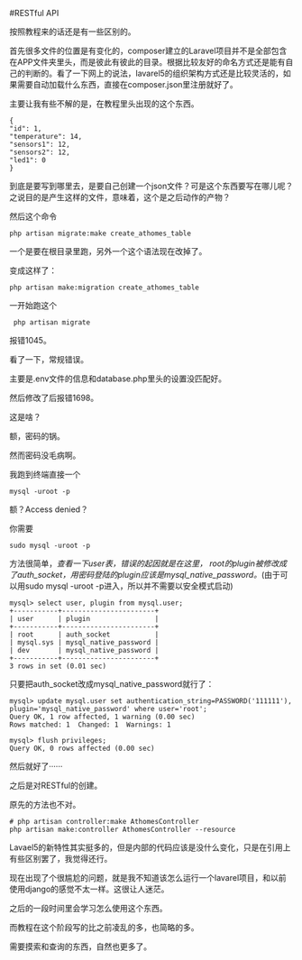 #RESTful API

按照教程来的话还是有一些区别的。

首先很多文件的位置是有变化的，composer建立的Laravel项目并不是全部包含在APP文件夹里头，而是彼此有彼此的目录。根据比较友好的命名方式还是能有自己的判断的。看了一下网上的说法，lavarel5的组织架构方式还是比较灵活的，如果需要自动加载什么东西，直接在composer.json里注册就好了。

主要让我有些不解的是，在教程里头出现的这个东西。

```
{
"id": 1,
"temperature": 14,
"sensors1": 12,
"sensors2": 12,
"led1": 0
}
```

到底是要写到哪里去，是要自己创建一个json文件？可是这个东西要写在哪儿呢？之说目的是产生这样的文件，意味着，这个是之后动作的产物？



然后这个命令

```
php artisan migrate:make create_athomes_table
```

一个是要在根目录里跑，另外一个这个语法现在改掉了。

变成这样了：

```
php artisan make:migration create_athomes_table
```



一开始跑这个

```
 php artisan migrate
```

报错1045。

看了一下，常规错误。

主要是.env文件的信息和database.php里头的设置没匹配好。

然后修改了后报错1698。

这是啥？

额，密码的锅。

然而密码没毛病啊。

我跑到终端直接一个

```
mysql -uroot -p
```

额？Access denied？

你需要

```
sudo mysql -uroot -p
```

方法很简单，*查看一下user表，错误的起因就是在这里， root的plugin被修改成了auth_socket，用密码登陆的plugin应该是mysql_native_password。*(由于可以用sudo mysql -uroot -p进入，所以并不需要以安全模式启动)

```
mysql> select user, plugin from mysql.user;
+-----------+-----------------------+
| user      | plugin                |
+-----------+-----------------------+
| root      | auth_socket           |
| mysql.sys | mysql_native_password |
| dev       | mysql_native_password |
+-----------+-----------------------+
3 rows in set (0.01 sec)

```

只要把auth_socket改成mysql_native_password就行了：

```
mysql> update mysql.user set authentication_string=PASSWORD('111111'), 
plugin='mysql_native_password' where user='root';
Query OK, 1 row affected, 1 warning (0.00 sec)
Rows matched: 1  Changed: 1  Warnings: 1

mysql> flush privileges;
Query OK, 0 rows affected (0.00 sec)
```

然后就好了······

之后是对RESTful的创建。

原先的方法也不对。

```
# php artisan controller:make AthomesController
php artisan make:controller AthomesController --resource
```



Lavael5的新特性其实挺多的，但是内部的代码应该是没什么变化，只是在引用上有些区别罢了，我觉得还行。

现在出现了个很尴尬的问题，就是我不知道该怎么运行一个lavarel项目，和以前使用django的感觉不太一样。这很让人迷茫。

之后的一段时间里会学习怎么使用这个东西。

而教程在这个阶段写的比之前凌乱的多，也简略的多。

需要摸索和查询的东西，自然也更多了。